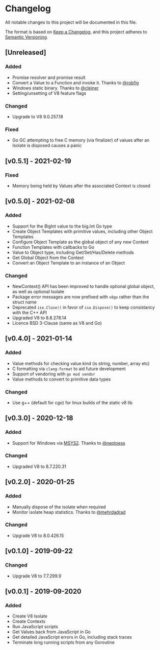 # Changelog
All notable changes to this project will be documented in this file.

The format is based on [Keep a Changelog](https://keepachangelog.com/en/1.0.0/),
and this project adheres to [Semantic Versioning](https://semver.org/spec/v2.0.0.html).

## [Unreleased]

### Added
- Promise resolver and promise result
- Convert a Value to a Function and invoke it. Thanks to [@robfig](https://github.com/robfig)
- Windows static binary. Thanks to [@cleiner](https://github.com/cleiner)
- Setting/unsetting of V8 feature flags

### Changed
- Upgrade to V8 9.0.257.18

### Fixed
- Go GC attempting to free C memory (via finalizer) of values after an Isolate is disposed causes a panic

## [v0.5.1] - 2021-02-19

### Fixed
- Memory being held by Values after the associated Context is closed

## [v0.5.0] - 2021-02-08

### Added
- Support for the BigInt value to the big.Int Go type
- Create Object Templates with primitive values, including other Object Templates
- Configure Object Template as the global object of any new Context
- Function Templates with callbacks to Go
- Value to Object type, including Get/Set/Has/Delete methods
- Get Global Object from the Context
- Convert an Object Template to an instance of an Object

### Changed
- NewContext() API has been improved to handle optional global object, as well as optional Isolate
- Package error messages are now prefixed with `v8go` rather than the struct name
- Deprecated `iso.Close()` in favor of `iso.Dispose()` to keep consistancy with the C++ API
- Upgraded V8 to 8.8.278.14
- Licence BSD 3-Clause (same as V8 and Go)

## [v0.4.0] - 2021-01-14

### Added
- Value methods for checking value kind (is string, number, array etc)
- C formatting via `clang-format` to aid future development
- Support of vendoring with `go mod vendor`
- Value methods to convert to primitive data types

### Changed
- Use g++ (default for cgo) for linux builds of the static v8 lib

## [v0.3.0] - 2020-12-18

### Added
- Support for Windows via [MSYS2](https://www.msys2.org/). Thanks to [@neptoess](https://github.com/neptoess)

### Changed
- Upgraded V8 to 8.7.220.31

## [v0.2.0] - 2020-01-25

### Added
- Manually dispose of the isolate when required
- Monitor isolate heap statistics. Thanks to [@mehrdadrad](https://github.com/mehrdadrad)

### Changed
- Upgrade V8 to 8.0.426.15

## [v0.1.0] - 2019-09-22

### Changed
- Upgrade V8 to 7.7.299.9

## [v0.0.1] - 2019-09-2020

### Added
- Create V8 Isolate
- Create Contexts
- Run JavaScript scripts
- Get Values back from JavaScript in Go
- Get detailed JavaScript errors in Go, including stack traces
- Terminate long running scripts from any Goroutine
